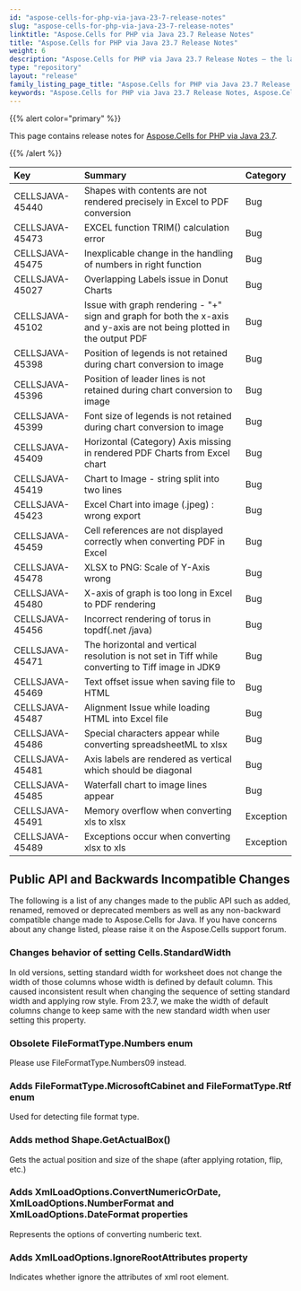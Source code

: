 ```yaml
---
id: "aspose-cells-for-php-via-java-23-7-release-notes"
slug: "aspose-cells-for-php-via-java-23-7-release-notes"
linktitle: "Aspose.Cells for PHP via Java 23.7 Release Notes"
title: "Aspose.Cells for PHP via Java 23.7 Release Notes"
weight: 6
description: "Aspose.Cells for PHP via Java 23.7 Release Notes – the latest enhancements, new features, and fixes."
type: "repository"
layout: "release"
family_listing_page_title: "Aspose.Cells for PHP via Java 23.7 Release Notes"
keywords: "Aspose.Cells for PHP via Java 23.7 Release Notes, Aspose.Cells for PHP via Java 23.7 updates and fixes"
---
```


{{% alert color="primary" %}}

This page contains release notes for [Aspose.Cells for PHP via Java 23.7](https://releases.aspose.com/cells/php/new-releases/aspose.cells-for-php-via-java-23.7/).

{{% /alert %}}

|**Key**|**Summary**|**Category**|
| :- | :- | :- |
|CELLSJAVA-45440|Shapes with contents are not rendered precisely in Excel to PDF conversion|Bug
|CELLSJAVA-45473|EXCEL function TRIM() calculation error|Bug
|CELLSJAVA-45475|Inexplicable change in the handling of numbers in right function|Bug
|CELLSJAVA-45027|Overlapping Labels issue in Donut Charts|Bug
|CELLSJAVA-45102|Issue with graph rendering - "+" sign and graph for both the x-axis and y-axis are not being plotted in the output PDF|Bug
|CELLSJAVA-45398|Position of legends is not retained during chart conversion to image|Bug
|CELLSJAVA-45396|Position of leader lines is not retained during chart conversion to image|Bug
|CELLSJAVA-45399|Font size of legends is not retained during chart conversion to image|Bug
|CELLSJAVA-45409|Horizontal (Category) Axis missing in rendered PDF Charts from Excel chart|Bug
|CELLSJAVA-45419|Chart to Image - string split into two lines|Bug
|CELLSJAVA-45423|Excel Chart into image (.jpeg) : wrong export |Bug
|CELLSJAVA-45459|Cell references are not displayed correctly when converting PDF in Excel|Bug
|CELLSJAVA-45478|XLSX to PNG: Scale of Y-Axis wrong|Bug
|CELLSJAVA-45480|X-axis of graph is too long in Excel to PDF rendering|Bug
|CELLSJAVA-45456|Incorrect rendering of torus in topdf(.net /java)|Bug
|CELLSJAVA-45471|The horizontal and vertical resolution is not set in Tiff while converting to Tiff image in JDK9|Bug
|CELLSJAVA-45469|Text offset issue when saving file to HTML|Bug
|CELLSJAVA-45487|Alignment Issue while loading HTML into Excel file|Bug
|CELLSJAVA-45486|Special characters appear while converting spreadsheetML to xlsx |Bug
|CELLSJAVA-45481|Axis labels are rendered as vertical which should be diagonal|Bug
|CELLSJAVA-45485|Waterfall chart to image lines appear|Bug
|CELLSJAVA-45491|Memory overflow when converting xls to xlsx|Exception
|CELLSJAVA-45489|Exceptions occur when converting xlsx to xls|Exception

## **Public API and Backwards Incompatible Changes**

The following is a list of any changes made to the public API such as added, renamed, removed or deprecated members as well as any non-backward compatible change made to Aspose.Cells for Java. If you have concerns about any change listed, please raise it on the Aspose.Cells support forum.

### **Changes behavior of setting Cells.StandardWidth**

In old versions, setting standard width for worksheet does not change the width of those columns whose width is defined by default column. This caused inconsistent result when changing the sequence of setting standard width and applying row style. From 23.7, we make the width of default columns change to keep same with the new standard width when user setting this property. 

### **Obsolete FileFormatType.Numbers enum**

Please use FileFormatType.Numbers09 instead.

### **Adds FileFormatType.MicrosoftCabinet and FileFormatType.Rtf enum**

Used for detecting file format type.

### **Adds method Shape.GetActualBox()**

Gets the actual position and size of the shape (after applying rotation, flip, etc.)

### **Adds XmlLoadOptions.ConvertNumericOrDate, XmlLoadOptions.NumberFormat and XmlLoadOptions.DateFormat properties**

Represents the options of converting numberic text.

### **Adds XmlLoadOptions.IgnoreRootAttributes property**

Indicates whether ignore the attributes of xml root element.

